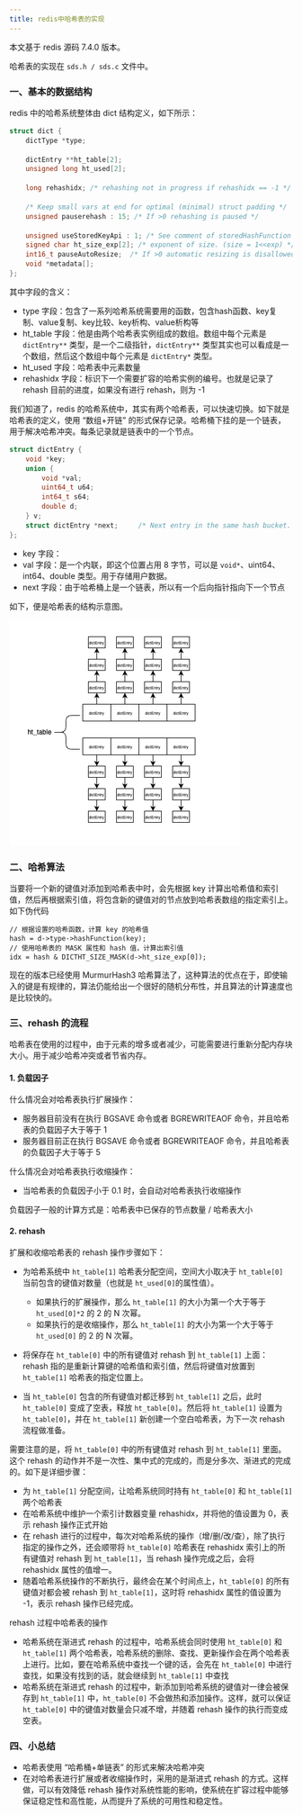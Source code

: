 ```yaml
---
title: redis中哈希表的实现
---
```


本文基于 redis 源码 7.4.0 版本。

哈希表的实现在 `sds.h / sds.c` 文件中。

### 一、基本的数据结构

redis 中的哈希系统整体由 dict 结构定义，如下所示：

```c
struct dict {
    dictType *type;

    dictEntry **ht_table[2];
    unsigned long ht_used[2];

    long rehashidx; /* rehashing not in progress if rehashidx == -1 */

    /* Keep small vars at end for optimal (minimal) struct padding */
    unsigned pauserehash : 15; /* If >0 rehashing is paused */

    unsigned useStoredKeyApi : 1; /* See comment of storedHashFunction above */
    signed char ht_size_exp[2]; /* exponent of size. (size = 1<<exp) */
    int16_t pauseAutoResize;  /* If >0 automatic resizing is disallowed (<0 indicates coding error) */
    void *metadata[];
};
```

其中字段的含义：

- type 字段：包含了一系列哈希系统需要用的函数，包含hash函数、key复制、value复制、key比较、key析构、value析构等
- ht_table 字段：他是由两个哈希表实例组成的数组。数组中每个元素是 `dictEntry**` 类型，是一个二级指针，`dictEntry**` 类型其实也可以看成是一个数组，然后这个数组中每个元素是 `dictEntry*` 类型。
- ht_used 字段：哈希表中元素数量
- rehashidx 字段：标识下一个需要扩容的哈希实例的编号。也就是记录了 rehash 目前的进度，如果没有进行 rehash，则为 -1

我们知道了，redis 的哈希系统中，其实有两个哈希表，可以快速切换。如下就是哈希表的定义，使用 “数组+开链” 的形式保存记录。哈希桶下挂的是一个链表，用于解决哈希冲突。每条记录就是链表中的一个节点。

```c
struct dictEntry {
    void *key;
    union {
        void *val;
        uint64_t u64;
        int64_t s64;
        double d;
    } v;
    struct dictEntry *next;     /* Next entry in the same hash bucket. */
};
```

- key 字段：
- val 字段：是一个内联，即这个位置占用 8 字节，可以是 `void*`、uint64、int64、double 类型。用于存储用户数据。
- next 字段：由于哈希桶上是一个链表，所以有一个后向指针指向下一个节点

如下，便是哈希表的结构示意图。

![](./image/redis-hash.png)

### 二、哈希算法

当要将一个新的键值对添加到哈希表中时，会先根据 key 计算出哈希值和索引值，然后再根据索引值，将包含新的键值对的节点放到哈希表数组的指定索引上。如下伪代码

```
// 根据设置的哈希函数，计算 key 的哈希值
hash = d->type->hashFunction(key);
// 使用哈希表的 MASK 属性和 hash 值，计算出索引值
idx = hash & DICTHT_SIZE_MASK(d->ht_size_exp[0]);
```

现在的版本已经使用 MurmurHash3 哈希算法了，这种算法的优点在于，即使输入的键是有规律的，算法仍能给出一个很好的随机分布性，并且算法的计算速度也是比较快的。

### 三、rehash 的流程

哈希表在使用的过程中，由于元素的增多或者减少，可能需要进行重新分配内存块大小。用于减少哈希冲突或者节省内存。

#### 1. 负载因子

什么情况会对哈希表执行扩展操作：

- 服务器目前没有在执行 BGSAVE 命令或者 BGREWRITEAOF 命令，并且哈希表的负载因子大于等于 1
- 服务器目前正在执行 BGSAVE 命令或者 BGREWRITEAOF 命令，并且哈希表的负载因子大于等于 5

什么情况会对哈希表执行收缩操作：

- 当哈希表的负载因子小于 0.1 时，会自动对哈希表执行收缩操作

负载因子一般的计算方式是：哈希表中已保存的节点数量 / 哈希表大小

#### 2. rehash

扩展和收缩哈希表的 rehash 操作步骤如下：

- 为哈希系统中 `ht_table[1]` 哈希表分配空间，空间大小取决于 `ht_table[0]` 当前包含的键值对数量（也就是 `ht_used[0]`的属性值）。
  - 如果执行的扩展操作，那么 `ht_table[1]` 的大小为第一个大于等于 `ht_used[0]*2` 的 2 的 N 次幂。
  - 如果执行的是收缩操作，那么 `ht_table[1]` 的大小为第一个大于等于 `ht_used[0]` 的 2 的 N 次幂。

- 将保存在 `ht_table[0]` 中的所有键值对 rehash 到 `ht_table[1]` 上面：rehash 指的是重新计算键的哈希值和索引值，然后将键值对放置到 `ht_table[1]` 哈希表的指定位置上。
- 当 `ht_table[0]` 包含的所有键值对都迁移到 `ht_table[1]` 之后，此时 `ht_table[0]` 变成了空表，释放 `ht_table[0]`。然后将 `ht_table[1]` 设置为 `ht_table[0]`，并在 `ht_table[1]` 新创建一个空白哈希表，为下一次 rehash 流程做准备。

需要注意的是，将 `ht_table[0]` 中的所有键值对 rehash 到 `ht_table[1]` 里面。这个 rehash 的动作并不是一次性、集中式的完成的，而是分多次、渐进式的完成的。如下是详细步骤：

- 为 `ht_table[1]` 分配空间，让哈希系统同时持有 `ht_table[0]` 和 `ht_table[1]`两个哈希表
- 在哈希系统中维护一个索引计数器变量 rehashidx，并将他的值设置为 0，表示 rehash 操作正式开始
- 在 rehash 进行的过程中，每次对哈希系统的操作（增/删/改/查），除了执行指定的操作之外，还会顺带将 `ht_table[0]` 哈希表在 rehashidx 索引上的所有键值对 rehash 到 `ht_table[1]`，当 rehash 操作完成之后，会将 rehashidx 属性的值增一。
- 随着哈希系统操作的不断执行，最终会在某个时间点上，`ht_table[0]` 的所有键值对都会被 rehash 到 `ht_table[1]`，这时将 rehashidx 属性的值设置为 -1，表示 rehash 操作已经完成。

rehash 过程中哈希表的操作

- 哈希系统在渐进式 rehash 的过程中，哈希系统会同时使用 `ht_table[0]` 和 `ht_table[1]` 两个哈希表，哈希系统的删除、查找、更新操作会在两个哈希表上进行。比如，要在哈希系统中查找一个键的话，会先在 `ht_table[0]` 中进行查找，如果没有找到的话，就会继续到 `ht_table[1]` 中查找
- 哈希系统在渐进式 rehash 的过程中，新添加到哈希系统的键值对一律会被保存到 `ht_table[1]` 中，`ht_table[0]` 不会做热和添加操作。这样，就可以保证 `ht_table[0]` 中的键值对数量会只减不增，并随着 rehash 操作的执行而变成空表。

### 四、小总结

- 哈希表使用 “哈希桶+单链表” 的形式来解决哈希冲突
- 在对哈希表进行扩展或者收缩操作时，采用的是渐进式 rehash 的方式。这样做，可以有效降低 rehash 操作对系统性能的影响，使系统在扩容过程中能够保证稳定性和高性能，从而提升了系统的可用性和稳定性。
